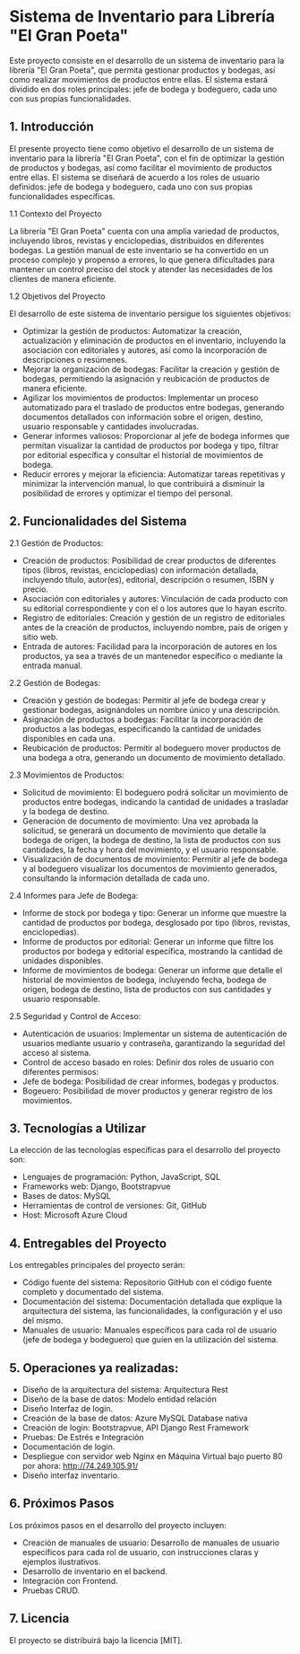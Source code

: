 # Sistema de Inventario para Librería "El Gran Poeta"
Este proyecto consiste en el desarrollo de un sistema de inventario para la librería "El Gran Poeta", que permita gestionar productos y bodegas, así como realizar movimientos de productos entre ellas. El sistema estará dividido en dos roles principales: jefe de bodega y bodeguero, cada uno con sus propias funcionalidades.

## 1. Introducción

El presente proyecto tiene como objetivo el desarrollo de un sistema de inventario para la librería "El Gran Poeta", con el fin de optimizar la gestión de productos y bodegas, así como facilitar el movimiento de productos entre ellas. El sistema se diseñará de acuerdo a los roles de usuario definidos: jefe de bodega y bodeguero, cada uno con sus propias funcionalidades específicas.

1.1 Contexto del Proyecto

La librería "El Gran Poeta" cuenta con una amplia variedad de productos, incluyendo libros, revistas y enciclopedias, distribuidos en diferentes bodegas. La gestión manual de este inventario se ha convertido en un proceso complejo y propenso a errores, lo que genera dificultades para mantener un control preciso del stock y atender las necesidades de los clientes de manera eficiente.

1.2 Objetivos del Proyecto

El desarrollo de este sistema de inventario persigue los siguientes objetivos:

* Optimizar la gestión de productos: Automatizar la creación, actualización y eliminación de productos en el inventario, incluyendo la asociación con editoriales y autores, así como la incorporación de descripciones o resúmenes.
* Mejorar la organización de bodegas: Facilitar la creación y gestión de bodegas, permitiendo la asignación y reubicación de productos de manera eficiente.
* Agilizar los movimientos de productos: Implementar un proceso automatizado para el traslado de productos entre bodegas, generando documentos detallados con información sobre el origen, destino, usuario responsable y cantidades involucradas.
* Generar informes valiosos: Proporcionar al jefe de bodega informes que permitan visualizar la cantidad de productos por bodega y tipo, filtrar por editorial específica y consultar el historial de movimientos de bodega.
* Reducir errores y mejorar la eficiencia: Automatizar tareas repetitivas y minimizar la intervención manual, lo que contribuirá a disminuir la posibilidad de errores y optimizar el tiempo del personal.

## 2. Funcionalidades del Sistema

2.1 Gestión de Productos:

* Creación de productos: Posibilidad de crear productos de diferentes tipos (libros, revistas, enciclopedias) con información detallada, incluyendo título, autor(es), editorial, descripción o resumen, ISBN y precio.
* Asociación con editoriales y autores: Vinculación de cada producto con su editorial correspondiente y con el o los autores que lo hayan escrito.
* Registro de editoriales: Creación y gestión de un registro de editoriales antes de la creación de productos, incluyendo nombre, país de origen y sitio web.
* Entrada de autores: Facilidad para la incorporación de autores en los productos, ya sea a través de un mantenedor específico o mediante la entrada manual.

2.2 Gestión de Bodegas:

* Creación y gestión de bodegas: Permitir al jefe de bodega crear y gestionar bodegas, asignándoles un nombre único y una descripción.
* Asignación de productos a bodegas: Facilitar la incorporación de productos a las bodegas, especificando la cantidad de unidades disponibles en cada una.
* Reubicación de productos: Permitir al bodeguero mover productos de una bodega a otra, generando un documento de movimiento detallado.

2.3 Movimientos de Productos:

* Solicitud de movimiento: El bodeguero podrá solicitar un movimiento de productos entre bodegas, indicando la cantidad de unidades a trasladar y la bodega de destino.
* Generación de documento de movimiento: Una vez aprobada la solicitud, se generará un documento de movimiento que detalle la bodega de origen, la bodega de destino, la lista de productos con sus cantidades, la fecha y hora del movimiento, y el usuario responsable.
* Visualización de documentos de movimiento: Permitir al jefe de bodega y al bodeguero visualizar los documentos de movimiento generados, consultando la información detallada de cada uno.

2.4 Informes para Jefe de Bodega:

* Informe de stock por bodega y tipo: Generar un informe que muestre la cantidad de productos por bodega, desglosado por tipo (libros, revistas, enciclopedias).
* Informe de productos por editorial: Generar un informe que filtre los productos por bodega y editorial específica, mostrando la cantidad de unidades disponibles.
* Informe de movimientos de bodega: Generar un informe que detalle el historial de movimientos de bodega, incluyendo fecha, bodega de origen, bodega de destino, lista de productos con sus cantidades y usuario responsable.

2.5 Seguridad y Control de Acceso:

* Autenticación de usuarios: Implementar un sistema de autenticación de usuarios mediante usuario y contraseña, garantizando la seguridad del acceso al sistema.
* Control de acceso basado en roles: Definir dos roles de usuario con diferentes permisos:
* Jefe de bodega: Posibilidad de crear informes, bodegas y productos.
* Bogeuero: Posibilidad de mover productos y generar registro de los movimientos.

## 3. Tecnologías a Utilizar

La elección de las tecnologías específicas para el desarrollo del proyecto son:

* Lenguajes de programación: Python, JavaScript, SQL
* Frameworks web: Django, Bootstrapvue
* Bases de datos: MySQL
* Herramientas de control de versiones: Git, GitHub
* Host: Microsoft Azure Cloud

## 4. Entregables del Proyecto

Los entregables principales del proyecto serán:

* Código fuente del sistema: Repositorio GitHub con el código fuente completo y documentado del sistema.
* Documentación del sistema: Documentación detallada que explique la arquitectura del sistema, las funcionalidades, la configuración y el uso del mismo.
* Manuales de usuario: Manuales específicos para cada rol de usuario (jefe de bodega y bodeguero) que guíen en la utilización del sistema.

## 5. Operaciones ya realizadas:

* Diseño de la arquitectura del sistema: Arquitectura Rest
* Diseño de la base de datos: Modelo entidad relación
* Diseño Interfaz de login.
* Creación de la base de datos: Azure MySQL Database nativa
* Creación de login: Bootstrapvue, API Django Rest Framework
* Pruebas: De Estrés e Integración
* Documentación de login.
* Despliegue con servidor web Nginx en Máquina Virtual bajo puerto 80 por ahora: http://74.249.105.91/
* Diseño interfaz inventario.
  
## 6. Próximos Pasos

Los próximos pasos en el desarrollo del proyecto incluyen:

* Creación de manuales de usuario: Desarrollo de manuales de usuario específicos para cada rol de usuario, con instrucciones claras y ejemplos ilustrativos.
* Desarrollo de inventario en el backend.
* Integración con Frontend.
* Pruebas CRUD.

## 7. Licencia

El proyecto se distribuirá bajo la licencia [MIT].
